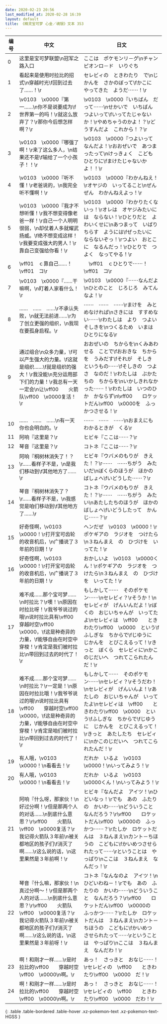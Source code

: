 ```yaml
---
date: 2020-02-23 20:56
last_modified_at: 2020-02-28 16:39
layout: default
title: 《精灵宝可梦 心金／魂银》文本 353
---
```

| 编号 | 中文 | 日文 |
| ---- | ---- | ---- |
| 0 | 这里是宝可梦联盟\n冠军之路入口 | ここは　ポケモンリ－グ\nチャンピオンロ－ド　いりぐち |
| 1 | 看起来是使用时拉比的招式\n穿越时光\f回到过去了……！\r | セレビィの　ときわたり　で\nじかんを　さかのぼって\fかこに　やってきた　ようだ⋯⋯！\r |
| 2 | \v0103　\x0000『第一……\n你不是说要成为\f世界第一的吗！\r就这么放弃了？\r那你今后想怎样啊？\r | \v0103　\x0000『いちばん　だって⋯⋯\nせかいで　いちばん　つよいって\fいってたじゃないか！\rやめちゃうのかよ！？\rどうすんだよ　これから！？\r |
| 3 | \v0103　\x0000『哪强了啊！\r来了这么多人，\n结果还不是\f输给了一个小孩子！！\r | \v0103　\x0000『つよいって　なんだよ！\rおおぜいで　あつまったって\nけっきょく　こども　ひとりに\fまけたじゃないかよ！！\r |
| 4 | \v0103　\x0000『听不懂！\r老爸说的，\n我完全听不懂啊！\r | \v0103　\x0000『わかんねえ！\rオヤジの　いってること\nぜんぜん　わかんねえよっ！\r |
| 5 | \v0103　\x0000『我才不想听懂！\r我不想变得像老爸一样！\r自己一个人明明很弱，\n却仗着人多就耀武扬威。\f绝不想变成这样！\r我要变成强大的男人！\r靠自己变强给你看！\r | \v0103　\x0000『わかりたくないっ！\rオレは　オヤジみたいには　ならない！\rひとりだと　よわいくせに\nあつまって　いばりちらす　ようには\fぜったいに　ならないぞっ！\rつよい　おとこに　なるんだっ！\rひとりで　つよく　なってやる！\r |
| 6 | \vff01　ｃ靠自己……！\vff01　コ\r | 　\vff01　ｃひとりで⋯⋯！\vff01　コ\r |
| 7 | \v0103　\x0000『……干嘛啊，\n盯着人家看什么！\r | \v0103　\x0000『⋯⋯なんだよ\nひとのこと　じろじろ　みてんなよ！\r |
| 8 | ……　……　……\r不承认失败，\n就无法前进……\r为了创立更强的组织，\n我现在要孤身启程。\r | ⋯⋯　⋯⋯　⋯⋯\rまけを　みとめなければ\nさきには　すすめない⋯⋯\rわたしは　より　つよい　そしきを\nつくるため　いまは　ひとりになる\r |
| 9 | 通过组合\n众多力量，\f可以产生强大的力量。\f这就是组织……\f就是组织的强大！\r我没能\n充分运用部下们的力量！\r我总有一天一定会\n让\vff00　　火箭队\vff00　\x0000复活！\r | おおぜいの　ちからを\nくみあわせる　ことで\fおおきな　ちからを　うみだす\fそれが　そしき　というもの⋯⋯\fそしきの　つよさ　なのだ！\rわたしは　ぶかたちの　ちからを\nいかしきれなかった⋯⋯！\rわたしは　いつのひか　かならず\n\vff00　　ロケットだん\vff00　\x0000を　ふっかつさせる！\r |
| 10 | ……　……　……\n有一天你也会明白的。\r | ⋯⋯　⋯⋯　⋯⋯\nおまえにも　わかるときが　くる\r |
| 11 | 阿响『这里是？\r | ヒビキ『ここは⋯⋯？\r |
| 12 | 琴音『这里是？\r | コトネ『ここは⋯⋯？\r |
| 13 | 阿响『桐树林消失了！？\r……看样子不是，\n是我们移动到\f其他地方了……\r | ヒビキ『ウバメのもりが　きえた！？\r⋯⋯　⋯⋯ちがう　みたいだ\nぼくらのほうが　ほかの　ばしょへ\fいどうした⋯⋯？\r |
| 14 | 琴音『桐树林消失了？\r……看样子不是，\n我感觉是咱们移动到\f其他地方了……\r | コトネ『ウバメのもりが　きえた！？\r⋯⋯　⋯⋯ちがう　みたい\nあたしたちのほうが　ほかの　ばしょへ\fいどうしたって　かんじ⋯⋯？\r |
| 15 | 好奇怪啊，\v0103　\x0000！\r打开宝可齿轮的收音机后，\n广播说了３年前的日期！\r | ヘンだぜ　\v0103　\x0000！\rポケギアの　ラジオを　つけたら\n３ねんまえ　の　ひづけを　いってた！\r |
| 16 | 好奇怪啊，\v0103　\x0000！\r打开宝可齿轮的收音机后，\n广播说了３年前的日期！\r | おかしいよ　\v0103　\x0000くん！\rポケギアの　ラジオを　つけたら\n３ねんまえ　の　ひづけを　いってた！\r |
| 17 | 难不成……那个宝可梦……\n时拉比？\r噢！\n原因在时拉比呀！\r我爷爷说过的哦\n说时拉比具有\vff00　　穿越时空\vff00　\x0000，\f这是种奇异的力量，\f能够自由在时空中穿梭！\r肯定是我们被时拉比\n带回到过去的时代了！\r | もしかして⋯⋯　そのポケモン⋯⋯\nセレビィ？\rそうか！\nセレビィが　げんいんだよ！\rぼくの　おじいちゃんが　いってたよ\nセレビィは　\vff00　　ときわたり\vff00　\x0000　という\fふしぎな　ちからで\fじゆうに　じかんを　とびこえるって！\rきっと　ぼくら　セレビィに\nかこのじだいへ　つれてこられたんだ！\r |
| 18 | 难不成……那个宝可梦……\n时拉比？\r一定是！\n原因在时拉比哦！\r我爷爷说过的哦\n说时拉比具有\vff00　　穿越时空\vff00　\x0000，\f这是种奇异的力量，\f能够自由在时空中穿梭！\r肯定是咱们被时拉比\n带回到过去的时代了！\r | もしかして⋯⋯　そのポケモン⋯⋯\nセレビィ？\rそうだわ！\nセレビィが　げんいんよ！\rあたしの　おじいちゃんが　いってたよ\nセレビィは　\vff00　　ときわたり\vff00　\x0000　という\fふしぎな　ちからで\fじゆうに　じかんを　とびこえるって！\rきっと　あたしたち　セレビィに\nかこのじだいへ　つれてこられたんだ！\r |
| 19 | 有人哦，\v0103　\x0000！\n看看去！\r | だれか　いるよ　\v0103　\x0000！\nいってみよう！\r |
| 20 | 有人哦，\v0103　\x0000！\n看看去！\r | だれか　いるよ　\v0103　\x0000くん！\nいってみよう！\r |
| 21 | 阿响『什么呀，那家伙！\n好过分啊！\r但是那两个人的对话……\n到底什么意思？\r\vff00　　火箭队\vff00　\x0000复活？\r我记得火箭队３年前\n被关都地区的孩子们\f消灭了啊……\r这么说的话，\n这里果然是３年前啊！\r | ヒビキ『なんだよ　アイツ！\nひどいなっ！\rでも　あの　ふたりの　かいわ⋯⋯\nどういうこと　なんだろう？\r\vff00　　ロケットだん\vff00　\x0000の　ふっかつ⋯⋯？\rたしか　ロケットだんは　３ねんまえ\nカント－ちほうの　こどもに\fかいめつさせられたって⋯⋯\rということは　やっぱり\nここは　３ねんまえ　なんだっ！\r |
| 22 | 琴音『什么嘛，那家伙！\n真过分啊～！\r但是那两个人的对话……\n到底什么意思？\r\vff00　　火箭队\vff00　\x0000复活？\r我记得火箭队３年前\n被关都地区的孩子们\f消灭了啊……\r这么说的话，\n这里果然是３年前呀！\r | コトネ『なんなのよ　アイツ！\nひどいわね－！\rでも　あの　ふたりの　かいわ⋯⋯\nどういうこと　なんだろう？\r\vff00　　ロケットだん\vff00　\x0000の　ふっかつ⋯⋯？\rたしか　ロケットだんは　３ねんまえ\nカント－ちほうの　こどもに\fかいめつ　させられたって⋯⋯\rということは　やっぱり\nここは　３ねんまえ　なんだわ！\r |
| 23 | 啊！和刚才一样……\r是时拉比的\vff00　　穿越时空\vff00　\x0000\n啊。\r | あっ！　さっきと　おなじ⋯⋯！\rセレビィの　\vff00　　ときわたり\vff00　\x0000　だ！\r |
| 24 | 啊！和刚才一样……\r是时拉比的\vff00　　穿越时空\vff00　\x0000\n啊。\r | あっ！　さっきと　おなじ⋯⋯！\rセレビィの　\vff00　　ときわたり\vff00　\x0000　だわ！\r |
{: .table .table-bordered .table-hover .xz-pokemon-text .xz-pokemon-text-HGSS }